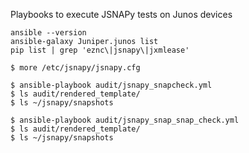 Playbooks to execute JSNAPy tests on Junos devices
```
ansible --version
ansible-galaxy Juniper.junos list
pip list | grep 'eznc\|jsnapy\|jxmlease'
```
```
$ more /etc/jsnapy/jsnapy.cfg
```
```
$ ansible-playbook audit/jsnapy_snapcheck.yml
$ ls audit/rendered_template/
$ ls ~/jsnapy/snapshots
```
```
$ ansible-playbook audit/jsnapy_snap_snap_check.yml
$ ls audit/rendered_template/
$ ls ~/jsnapy/snapshots
```


